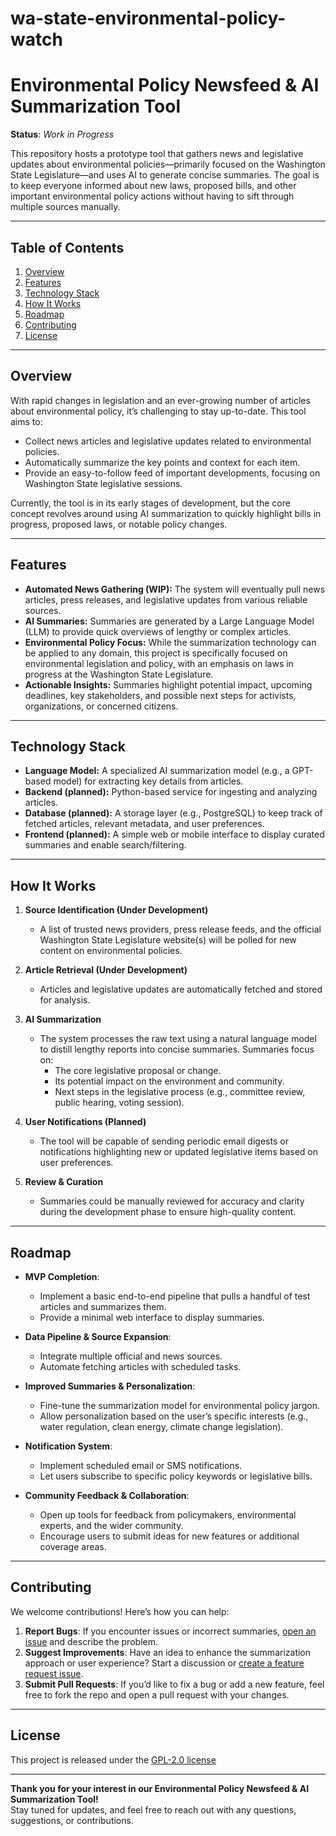 # wa-state-environmental-policy-watch
# Environmental Policy Newsfeed & AI Summarization Tool

**Status**: _Work in Progress_

This repository hosts a prototype tool that gathers news and legislative updates about environmental policies—primarily focused on the Washington State Legislature—and uses AI to generate concise summaries. The goal is to keep everyone informed about new laws, proposed bills, and other important environmental policy actions without having to sift through multiple sources manually.

---

## Table of Contents
1. [Overview](#overview)
2. [Features](#features)
3. [Technology Stack](#technology-stack)
4. [How It Works](#how-it-works)
5. [Roadmap](#roadmap)
6. [Contributing](#contributing)
7. [License](#license)

---

## Overview
With rapid changes in legislation and an ever-growing number of articles about environmental policy, it’s challenging to stay up-to-date. This tool aims to:
- Collect news articles and legislative updates related to environmental policies.
- Automatically summarize the key points and context for each item.
- Provide an easy-to-follow feed of important developments, focusing on Washington State legislative sessions.

Currently, the tool is in its early stages of development, but the core concept revolves around using AI summarization to quickly highlight bills in progress, proposed laws, or notable policy changes.

---

## Features
- **Automated News Gathering (WIP):** The system will eventually pull news articles, press releases, and legislative updates from various reliable sources.
- **AI Summaries:** Summaries are generated by a Large Language Model (LLM) to provide quick overviews of lengthy or complex articles.
- **Environmental Policy Focus:** While the summarization technology can be applied to any domain, this project is specifically focused on environmental legislation and policy, with an emphasis on laws in progress at the Washington State Legislature.
- **Actionable Insights:** Summaries highlight potential impact, upcoming deadlines, key stakeholders, and possible next steps for activists, organizations, or concerned citizens.

---

## Technology Stack
- **Language Model:** A specialized AI summarization model (e.g., a GPT-based model) for extracting key details from articles.
- **Backend (planned):** Python-based service for ingesting and analyzing articles.
- **Database (planned):** A storage layer (e.g., PostgreSQL) to keep track of fetched articles, relevant metadata, and user preferences.
- **Frontend (planned):** A simple web or mobile interface to display curated summaries and enable search/filtering.

---

## How It Works
1. **Source Identification (Under Development)**
   - A list of trusted news providers, press release feeds, and the official Washington State Legislature website(s) will be polled for new content on environmental policies.

2. **Article Retrieval (Under Development)**
   - Articles and legislative updates are automatically fetched and stored for analysis.

3. **AI Summarization**
   - The system processes the raw text using a natural language model to distill lengthy reports into concise summaries. Summaries focus on:
     - The core legislative proposal or change.
     - Its potential impact on the environment and community.
     - Next steps in the legislative process (e.g., committee review, public hearing, voting session).

4. **User Notifications (Planned)**
   - The tool will be capable of sending periodic email digests or notifications highlighting new or updated legislative items based on user preferences.

5. **Review & Curation**
   - Summaries could be manually reviewed for accuracy and clarity during the development phase to ensure high-quality content.

---

## Roadmap
- **MVP Completion**:  
  - Implement a basic end-to-end pipeline that pulls a handful of test articles and summarizes them.
  - Provide a minimal web interface to display summaries.
  
- **Data Pipeline & Source Expansion**:  
  - Integrate multiple official and news sources.  
  - Automate fetching articles with scheduled tasks.

- **Improved Summaries & Personalization**:  
  - Fine-tune the summarization model for environmental policy jargon.  
  - Allow personalization based on the user’s specific interests (e.g., water regulation, clean energy, climate change legislation).

- **Notification System**:  
  - Implement scheduled email or SMS notifications.  
  - Let users subscribe to specific policy keywords or legislative bills.

- **Community Feedback & Collaboration**:  
  - Open up tools for feedback from policymakers, environmental experts, and the wider community.  
  - Encourage users to submit ideas for new features or additional coverage areas.

---

## Contributing
We welcome contributions! Here’s how you can help:
1. **Report Bugs**: If you encounter issues or incorrect summaries, [open an issue](#) and describe the problem.
2. **Suggest Improvements**: Have an idea to enhance the summarization approach or user experience? Start a discussion or [create a feature request issue](#).
3. **Submit Pull Requests**: If you’d like to fix a bug or add a new feature, feel free to fork the repo and open a pull request with your changes.

---

## License
This project is released under the [GPL-2.0 license](LICENSE)

---

**Thank you for your interest in our Environmental Policy Newsfeed & AI Summarization Tool!**  
Stay tuned for updates, and feel free to reach out with any questions, suggestions, or contributions.  